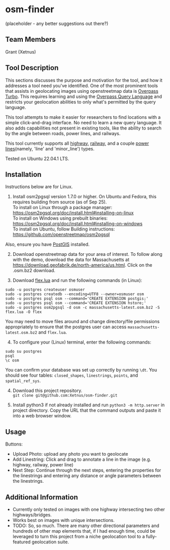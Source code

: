 # osm-finder
(placeholder - any better suggestions out there?)

## Team Members
Grant (Xetnus)

## Tool Description
This sections discusses the purpose and motivation for the tool, and how it addresses a tool need you've identified.
One of the most prominent tools that assists in geolocating images using openstreetmap data is [Overpass Turbo](https://overpass-turbo.eu/). This requires learning and using the [Overpass Query Language](https://wiki.openstreetmap.org/wiki/Overpass_API/Overpass_QL) and restricts your geolocation abilities to only what's permitted by the query language.  

This tool attempts to make it easier for researchers to find locations with a simple click-and-drag interface. No need to learn a new query language. It also adds capabilities not present in existing tools, like the ability to search by the angle between roads, power lines, and railways.

This tool currently supports all [highway](https://wiki.openstreetmap.org/wiki/Key:highway), [railway](https://wiki.openstreetmap.org/wiki/Key:railway), and a couple [power lines](https://wiki.openstreetmap.org/wiki/Key:power)(namely, 'line' and 'minor_line') types.

Tested on Ubuntu 22.04.1 LTS.

## Installation
Instructions below are for Linux.

1. Install osm2pgsql version 1.7.0 or higher. On Ubuntu and Fedora, this requires building from source (as of Sep 25).  
To install on Linux through a package manager: https://osm2pgsql.org/doc/install.html#installing-on-linux  
To install on Windows using prebuilt binaries: https://osm2pgsql.org/doc/install.html#installing-on-windows  
To install on Ubuntu, follow Building instructions: https://github.com/openstreetmap/osm2pgsql  

Also, ensure you have [PostGIS](https://postgis.net/) installed.

2. Download openstreetmap data for your area of interest. To follow along with the demo, download the data for Massachusetts at https://download.geofabrik.de/north-america/us.html. Click on the .osm.bz2 download.

3. Download [flex.lua](https://github.com/Xetnus/osm-finder/blob/main/flex.lua) and run the following commands (in Linux):
```
sudo -u postgres createuser osmuser
sudo -u postgres createdb --encoding=UTF8 --owner=osmuser osm
sudo -u postgres psql osm --command='CREATE EXTENSION postgis;'
sudo -u postgres psql osm --command='CREATE EXTENSION hstore;'
sudo -u postgres osm2pgsql -d osm -c massachusetts-latest.osm.bz2 -S flex.lua -O flex
```
You may need to move files around and change directory/file permissions appropriately to ensure that the postgres user can access `massachusetts-latest.osm.bz2` and `flex.lua`.

4. To configure your (Linux) terminal, enter the following commands:
```
sudo su postgres
psql
\c osm
```
You can confirm your database was set up correctly by running `\dt`. You should see four tables: `closed_shapes`, `linestrings`, `points`, and `spatial_ref_sys`.

4. Download this project repository.  
        `git clone git@github.com:Xetnus/osm-finder.git`

4. Install python3 if not already installed and run `python3 -m http.server` in project directory. Copy the URL that the command outputs and paste it into a web browser window.

## Usage
Buttons:
- Upload Photo: upload any photo you want to geolocate  
- Add Linestring: Click and drag to annotate a line in the image (e.g. highway, railway, power line)  
- Next Step: Continue through the next steps, entering the properties for the linestrings and entering any distance or angle parameters between the linestrings.  

## Additional Information
- Currently only tested on images with one highway intersecting two other highways/bridges.
- Works best on images with unique intersections.
- TODO: So, so much. There are many other directional parameters and hundreds of other map elements that, if I had enough time, could be leveraged to turn this project from a niche geolocation tool to a fully-featured geolocation suite.
